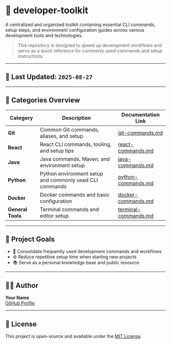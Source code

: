 # 🚀 developer-toolkit

A centralized and organized toolkit containing essential CLI commands, setup steps, and environment configuration guides across various development tools and technologies.

> This repository is designed to speed up development workflows and serve as a quick reference for commonly used commands and setup instructions.

---

## 📅 **Last Updated:** `2025-08-27`

---

## 📁 Categories Overview

| Category         | Description                                     | Documentation Link                                      |
|------------------|-------------------------------------------------|----------------------------------------------------------|
| **Git**          | Common Git commands, aliases, and setup         | [git-commands.md](./Git/git-commands.md)                 |
| **React**        | React CLI commands, tooling, and setup tips     | [react-commands.md](./React/react-commands.md)           |
| **Java**         | Java commands, Maven, and environment setup     | [java-commands.md](./Java/java-commands.md)              |
| **Python**       | Python environment setup and commonly used CLI commands | [python-commands.md](./Python/python-commands.md)      |
| **Docker**       | Docker commands and basic configuration         | [docker-commands.md](./DOCKER/docker-commands.md)        |
| **General Tools**| Terminal commands and editor setup              | [terminal-commands.md](./General%20Tools/terminal-commands.md) |

---

## 🎯 Project Goals

- 🧩 Consolidate frequently used development commands and workflows
- ⚙️ Reduce repetitive setup time when starting new projects
- 📚 Serve as a personal knowledge base and public resource

---

## 🧑‍💻 Author

**Your Name**  
[GitHub Profile](https://github.com/siddhantpatni0407)

---

## 📜 License

This project is open-source and available under the [MIT License](./LICENSE).

